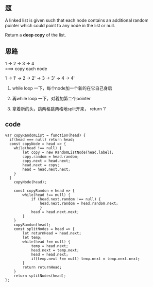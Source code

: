 ## 题

A linked list is given such that each node contains an additional random pointer which could point to any node in the list or null.

Return a **deep copy** of the list.

## 思路

1 -> 2 -> 3 -> 4  
 ===> copy each node

1 -> 1' -> 2 -> 2' -> 3 -> 3' -> 4 -> 4' 

1. while loop 一下，每个node加一个新的在它自己身后

2. 再while loop 一下，对着加第二个pointer

3. 拿着新的头，跳两格跳两格地split开来， return 1'

## code

```
var copyRandomList = function(head) {
  if(head === null) return head;
  const copyNode = head => {
  	while(head !== null) {
  		let copy = new RandomListNode(head.label);
  		copy.random = head.random;
  		copy.next = head.next;
  		head.next = copy;
  		head = head.next.next;	
  	}
  }
	copyNode(head);

	const copyRamdon = head => {
		while(head !== null) {
			if (head.next.random !== null) {
				head.next.random = head.random.next;
				}
			head = head.next.next;
		}
	}
	copyRamdon(head);
	const splitNodes = head => {
		let returnHead = head.next;
		let temp;
		while(head !== null) {
			temp = head.next;
			head.next = temp.next;
			head = head.next;
			if(temp.next !== null) temp.next = temp.next.next;
		}
		return returnHead;
	}
	return splitNodes(head);
};


```
